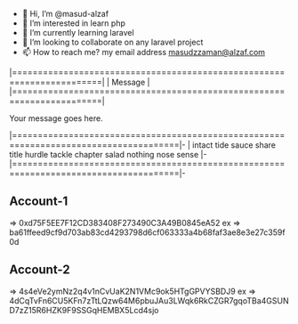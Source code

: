 

- 👋 Hi, I’m @masud-alzaf
- 👀 I’m interested in learn php
- 🌱 I’m currently learning laravel
- 💞️ I’m looking to collaborate on any laravel project
- 📫 How to reach me? my email address masudzzaman@alzaf.com

|=======================================================================|
|                             Message                                   |
|=======================================================================|

Your message goes here.



|======================================================================================|-
|    intact tide sauce share title hurdle tackle chapter salad nothing nose sense      |-
|======================================================================================|-
## Account-1
=> 0xd75F5EE7F12CD383408F273490C3A49B0845eA52
ex => ba61ffeed9cf9d703ab83cd4293798d6cf063333a4b68faf3ae8e3e27c359f0d

## Account-2
=> 4s4eVe2ymNz2q4v1nCvUaK2N1VMc9ok5HTgGPVYSBDJ9
ex => 4dCqTvFn6CU5KFn7zTtLQzw64M6pbuJAu3LWqk6RkCZGR7gqoTBa4GSUND7zZ15R6HZK9F9SSGqHEMBX5Lcd4sjo
